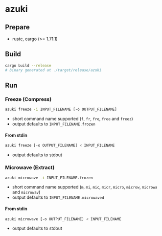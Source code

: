 # azuki

## Prepare

- rustc, cargo (>= 1.71.1)

## Build

```bash
cargo build --release
# binary generated at ./target/release/azuki
```

## Run

### Freeze (Compress)

```bash
azuki freeze -i INPUT_FILENAME [-o OUTPUT_FILENAME]
```

- short command name supported (`f`, `fr`, `fre`, `free` and `freez`)
- output defaults to `INPUT_FILENAME.frozen`

#### From stdin

```bash
azuki freeze [-o OUTPUT_FILENAME] < INPUT_FILENAME
```

- output defaults to stdout


### Microwave (Extract)

```bash
azuki microwave -i INPUT_FILENAME.frozen
```

- short command name supported (`m`, `mi`, `mic`, `micr`, `micro`, `microw`, `microwa` and `microwav`)
- output defaults to `INPUT_FILENAME.microwaved`

#### From stdin

```bash
azuki microwave [-o OUTPUT_FILENAME] < INPUT_FILENAME
```

- output defaults to stdout
